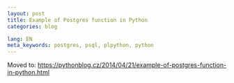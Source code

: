 ```yaml
---
layout: post
title: Example of Postgres function in Python
categories: blog

lang: EN
meta_keywords: postgres, psql, plpython, python
---
```


Moved to: <https://pythonblog.cz/2014/04/21/example-of-postgres-function-in-python.html>


